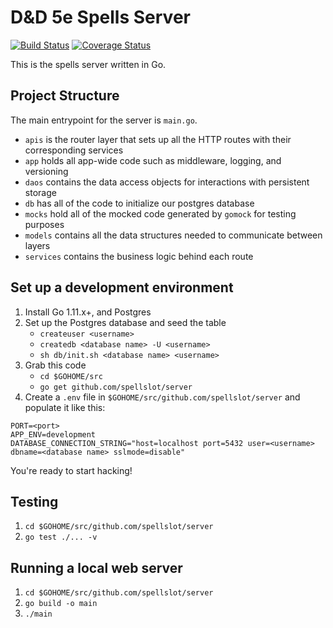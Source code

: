 # D&D 5e Spells Server

[![Build Status](https://travis-ci.org/spellslot/server.svg?branch=master&service=github)](https://travis-ci.org/spellslot/server)
[![Coverage Status](https://coveralls.io/repos/github/spellslot/server/badge.svg?branch=master&service=github)](https://coveralls.io/github/spellslot/server?branch=master)

This is the spells server written in Go.

## Project Structure

The main entrypoint for the server is `main.go`.

* `apis` is the router layer that sets up all the HTTP routes with their corresponding services
* `app` holds all app-wide code such as middleware, logging, and versioning
* `daos` contains the data access objects for interactions with persistent storage
* `db` has all of the code to initialize our postgres database
* `mocks` hold all of the mocked code generated by `gomock` for testing purposes
* `models` contains all the data structures needed to communicate between layers
* `services` contains the business logic behind each route

## Set up a development environment

1. Install Go 1.11.x+, and Postgres
2. Set up the Postgres database and seed the table
    * `createuser <username>`
    * `createdb <database name> -U <username>`
    * `sh db/init.sh <database name> <username>`
3. Grab this code
    * `cd $GOHOME/src`
    * `go get github.com/spellslot/server`
4. Create a `.env` file in `$GOHOME/src/github.com/spellslot/server` and populate it like this:

```
PORT=<port>
APP_ENV=development
DATABASE_CONNECTION_STRING="host=localhost port=5432 user=<username> dbname=<database name> sslmode=disable"
```

You're ready to start hacking!

## Testing

1. `cd $GOHOME/src/github.com/spellslot/server`
2. `go test ./... -v`

## Running a local web server

1. `cd $GOHOME/src/github.com/spellslot/server`
2. `go build -o main`
3. `./main`
